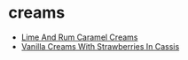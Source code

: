 # creams

 * [Lime And Rum Caramel Creams](index/l/lime-and-rum-caramel-creams-10010.json)
 * [Vanilla Creams With Strawberries In Cassis](index/v/vanilla-creams-with-strawberries-in-cassis-358565.json)
